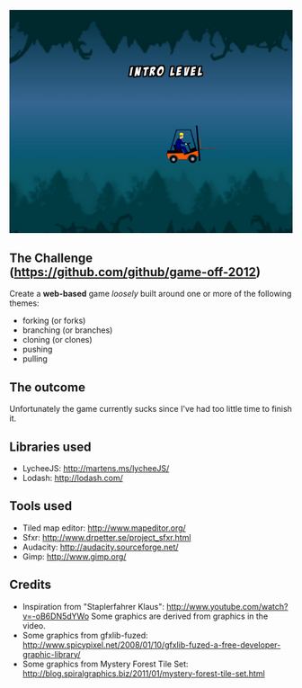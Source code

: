 ![Screenshot](screenshot.png)


## The Challenge (https://github.com/github/game-off-2012)

Create a **web-based** game *loosely* built around one or more of the following themes:

* forking (or forks)
* branching (or branches)
* cloning (or clones)
* pushing
* pulling


## The outcome

Unfortunately the game currently sucks since I've had too little time to finish it.


## Libraries used

* LycheeJS: http://martens.ms/lycheeJS/
* Lodash: http://lodash.com/


## Tools used

* Tiled map editor: http://www.mapeditor.org/
* Sfxr: http://www.drpetter.se/project_sfxr.html
* Audacity: http://audacity.sourceforge.net/
* Gimp: http://www.gimp.org/


## Credits

* Inspiration from "Staplerfahrer Klaus": http://www.youtube.com/watch?v=-oB6DN5dYWo Some graphics are derived from graphics in the video.
* Some graphics from gfxlib-fuzed: http://www.spicypixel.net/2008/01/10/gfxlib-fuzed-a-free-developer-graphic-library/
* Some graphics from Mystery Forest Tile Set: http://blog.spiralgraphics.biz/2011/01/mystery-forest-tile-set.html

